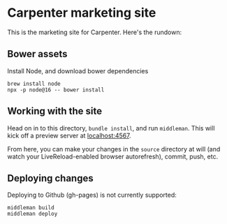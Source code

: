 # Carpenter marketing site

This is the marketing site for Carpenter. Here's the rundown:


## Bower assets

Install Node, and download bower dependencies

```
brew install node
npx -p node@16 -- bower install  
```

## Working with the site

Head on in to this directory, `bundle install`, and run `middleman`. This will kick off a preview server at [localhost:4567](http://localhost:4567).

From here, you can make your changes in the `source` directory at will (and watch your LiveReload-enabled browser autorefresh), commit, push, etc.

## Deploying changes

Deploying to Github (gh-pages) is not currently supported:

```console
middleman build
middleman deploy
```
